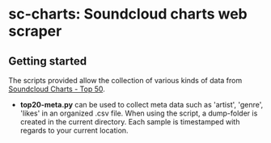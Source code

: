# sc-charts: Soundcloud charts web scraper

## Getting started
The scripts provided allow the collection of various kinds of data from [Soundcloud Charts - Top 50](https://soundcloud.com/charts/top).
- __top20-meta.py__ can be used to collect meta data such as 'artist', 'genre', 'likes' in an organized .csv file. When using the script, a dump-folder is created in the current directory. Each sample is timestamped with regards to your current location.

